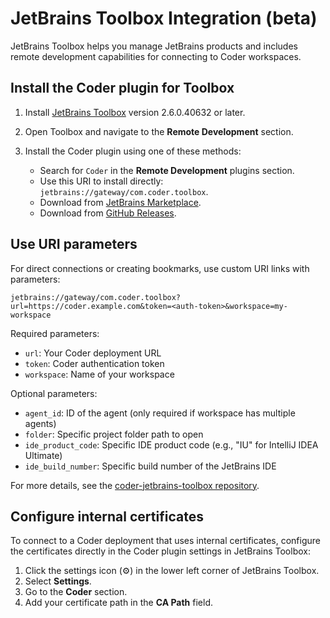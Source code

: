 # JetBrains Toolbox Integration (beta)

JetBrains Toolbox helps you manage JetBrains products and includes remote development capabilities for connecting to Coder workspaces.

## Install the Coder plugin for Toolbox

1. Install [JetBrains Toolbox](https://www.jetbrains.com/toolbox-app/) version 2.6.0.40632 or later.

1. Open Toolbox and navigate to the **Remote Development** section.
1. Install the Coder plugin using one of these methods:
   - Search for `Coder` in the **Remote Development** plugins section.
   - Use this URI to install directly: `jetbrains://gateway/com.coder.toolbox`.
   - Download from [JetBrains Marketplace](https://plugins.jetbrains.com/).
   - Download from [GitHub Releases](https://github.com/coder/coder-jetbrains-toolbox/releases).

## Use URI parameters

For direct connections or creating bookmarks, use custom URI links with parameters:

```shell
jetbrains://gateway/com.coder.toolbox?url=https://coder.example.com&token=<auth-token>&workspace=my-workspace
```

Required parameters:

- `url`: Your Coder deployment URL
- `token`: Coder authentication token
- `workspace`: Name of your workspace

Optional parameters:

- `agent_id`: ID of the agent (only required if workspace has multiple agents)
- `folder`: Specific project folder path to open
- `ide_product_code`: Specific IDE product code (e.g., "IU" for IntelliJ IDEA Ultimate)
- `ide_build_number`: Specific build number of the JetBrains IDE

For more details, see the [coder-jetbrains-toolbox repository](https://github.com/coder/coder-jetbrains-toolbox#connect-to-a-coder-workspace-via-jetbrains-toolbox-uri).

## Configure internal certificates

To connect to a Coder deployment that uses internal certificates, configure the certificates directly in the Coder plugin settings in JetBrains Toolbox:

1. Click the settings icon (⚙) in the lower left corner of JetBrains Toolbox.
1. Select **Settings**.
1. Go to the **Coder** section.
1. Add your certificate path in the **CA Path** field.
